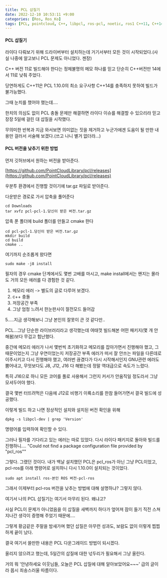 ```yaml
---
title: PCL 삽질기
date: 2022-12-10 10:53:11 +9:00
categories: [Ros, Ros_Ko]
tags: [PCL, pointcloud, C++, libpcl, ros-pcl, noetic, ros1 C++11, C++14]
---
```




<h4>PCL 삽질기</h4>

라이다 다뤄보기 위해 드라이버부터 설치하는데 거기서부터 모든 것이 시작되었다.(사실 나중에 알고보니 PCL 문제도 아니었다. 젠장)

C++ 버전 11로 빌드해야 한다는 정체불명의 메모 하나를 믿고 단순히 C++버전만 14에서 11로 낮춰 주었다.

당연하게도 C++11은 PCL 1.10.0의 최소 요구사항 C++14를 충족하지 못하여 빌드가 불가능했다.

그때 눈치를 챘어야 했는데....

한치의 의심도 없이 PCL 충돌 문제만 해결하면 라이다 이슈를 해결할 수 있으리라 믿고 장장 5일에 걸린 대 삽질을 시작했다.

무의미한 반복과 지금 와서보면 의미없는 짓을 제거하고 누군가에겐 도움이 될 만한 내용만 걸러서 서술해 보겠다.(쓰고 나니 별거 없더라...)






<h4>PCL 버전을 낮추기 위한 방법</h4>

먼저 깃허브에서 원하는 버전을 받아준다.

[https://github.com/PointCloudLibrary/pcl/releases](https://github.com/PointCloudLibrary/pcl/releases)

우분투 환경에서 진행할 것이기에 tar.gz 파일로 받아준다.

다운받은 경로로 가서 압축을 풀어준다
```
cd Downloads
tar xvfz pcl-pcl-1.당신이 받은 버전.tar.gz
```



압축 푼 폴더에 build 폴더를 만들고 cmake 한다
```
cd pcl-pcl-1.당신이 받은 버전.tar.gz
mkdir build
cd build
cmake ..
```


여기까지 순조롭게 왔다면
```
sudo make -j8 install
```
필자의 경우 cmake 단계에서도 몇번 고배를 마시고, make install에서는 왠지는 몰라도 거의 모든 에러를 다 경험한 것 같다.

1. 메모리 에러 -> 별도의 글로 다루어 보겠다.
2. c++ 충돌
3. 저장공간 부족
4. 그냥 엄청 느려서 한눈판사이 절전모드 들어감

5.....지금 생각해보니 그냥 본인의 잘못이 큰 것 같다만..

PCL...그냥 단순한 라이브러리라고 생각했는데 여태껏 빌드해본 어떤 패키지(몇 개 안해봄)보다 무겁고 험난했다.

중간에 메모리 에러가 나서 몇번씩 초기화하고 메모리를 잡아가면서 진행해야 했고, 그 때문이었는지 그냥 우연이었는지 저장공간 부족 에러가 떠서 잘 안쓰는 파일을 다른데로 이주시키고 다시 진행해야 했고,
여러번 끊겼다가 다시 시작해서인지 GNU관련 에러도 뿜어내고, 무엇보다도 J8, J12, J16 다 해봤는데 정말 역대급으로 속도가 느렸다.

특히 J16으로 하니 모든 코어를 풀로 사용해서 그런지 커서가 안움직일 정도라서 그냥 모셔두어야 했다.

결국 몇번 터뜨려먹은 다음에 J12로 비행기 이륙소리를 한참 들어가면서 결국 빌드에 성공했다.


이렇게 빌드 하고 나면 정상적인 설치와 설치된 버전 확인을 위해
```
dpkg -s libpcl-dev | grep 'Version'
```
명령어를 입력하여 확인할 수 있다.



그러나 필자를 기다리고 있는 에러는 따로 있었다. 다시 라이다 패키지로 돌아와 빌드를 진행하니....
"Could not find a package configuration file provided by "pcl_ros""


그렇다. 그랬던 것이다. 내가 백날 설치했던 PCL은 pcl_ros가 아닌 그냥 PCL이었고, pcl-ros를 아래 명령어로 설치하니 다시 1.10.0이 설치되는 것이었다.
```
sudo apt install ros-본인 ROS 버전-pcl-ros
```



그래서 이제부터 pcl-ros 버전을 낮추는 방법에 대해 설명하냐? 그렇지 않다.

여기서 나의 PCL 삽질기는 여기서 마무리 된다. 왜냐고?

사실 PCL이 문제가 아니었음을 이 삽질을 새벽까지 하다가 엎어져 잠이 들기 직전 스쳐 지나간 생각이 증명해 주었기 때문에....

그렇게 황금같은 주말을 밤새가며 했던 삽질은 아무런 성과도, 보람도 없이 이렇게 찝찝하게 끝이 났다.

결국 여기서 쓸만한 내용은 PCL 다운그레이드 방법이 되시겠다.

올리지 않으려고 했는데, 5일간의 삽질에 대한 넋두리가 필요해서 그냥 올린다.

거의 뭐 '안녕하세요 이웃님들, 오늘은 PCL 삽질에 대해 알아보았어요~~~' 급의 글이라 몹시 죄송스러울 따름이다.